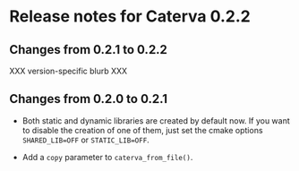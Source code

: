 # Release notes for Caterva 0.2.2

## Changes from 0.2.1 to 0.2.2

XXX version-specific blurb XXX

## Changes from 0.2.0 to 0.2.1

* Both static and dynamic libraries are created by default now. If you want to disable the creation
of one of them, just set the cmake options `SHARED_LIB=OFF` or `STATIC_LIB=OFF`.

* Add a `copy` parameter to `caterva_from_file()`.
